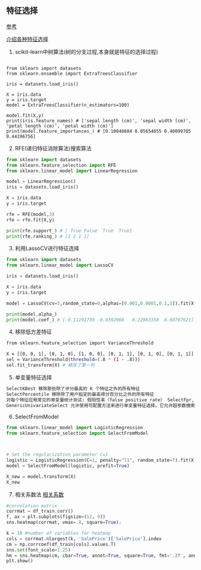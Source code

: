 ## 特征选择

[参考](https://blog.csdn.net/cymy001/article/details/79425960)

[介绍各种特征选择](http://www.voidcn.com/article/p-hwafvevv-bbk.html)

1. scikit-learn中树算法(树的分支过程,本身就是特征的选择过程)

```pthon

from sklearn import datasets
from sklearn.ensemble import ExtraTreesClassifier

iris = datasets.load_iris()

X = iris.data
y = iris.target
model = ExtraTreesClassifier(n_estimators=100)

model.fit(X,y)
print(iris.feature_names) # ['sepal length (cm)', 'sepal width (cm)', 'petal length (cm)', 'petal width (cm)']
print(model.feature_importances_) # [0.10048684 0.05654855 0.40099705 0.44196756]
```
2. RFE(递归特征消除算法)搜索算法

```python
from sklearn import datasets
from sklearn.feature_selection import RFE
from sklearn.linear_model import LinearRegression

model = LinearRegression()
iris = datasets.load_iris()

X = iris.data
y = iris.target

rfe = RFE(model,3)
rfe = rfe.fit(X,y)

print(rfe.support_) # [ True False  True  True]
print(rfe.ranking_) # [1 2 1 1]

```

3. 利用LassoCV进行特征选择

```python
from sklearn import datasets
from sklearn.linear_model import LassoCV

iris = datasets.load_iris()

X = iris.data
y = iris.target

model = LassoCV(cv=5,random_state=0,alphas=[0.001,0.0001,0.1,1]).fit(X,y)

print(model.alpha_)
print(model.coef_) # [-0.11192739 -0.0392068   0.22963358  0.60707621]  小于0的就是剔除的特征

```

4. 移除低方差特征
```bash
from sklearn.feature_selection import VarianceThreshold

X = [[0, 0, 1], [0, 1, 0], [1, 0, 0], [0, 1, 1], [0, 1, 0], [0, 1, 1]]
sel = VarianceThreshold(threshold=(.8 * (1 - .8)))
sel.fit_transform(X) # 移除了第一列
```

5. 单变量特征选择

```bash
SelectKBest 移除那些除了评分最高的 K 个特征之外的所有特征
SelectPercentile 移除除了用户指定的最高得分百分比之外的所有特征
对每个特征应用常见的单变量统计测试: 假阳性率（false positive rate） SelectFpr, 伪发现率（false discovery rate） SelectFdr , 或者族系误差（family wise error） SelectFwe 。
GenericUnivariateSelect 允许使用可配置方法来进行单变量特征选择。它允许超参数搜索评估器来选择最好的单变量特征。
```

6. SelectFromModel
```python
from sklearn.linear_model import LogisticRegression
from sklearn.feature_selection import SelectFromModel



# Set the regularization parameter C=1
logistic = LogisticRegression(C=1, penalty="l1", random_state=7).fit(X, y)
model = SelectFromModel(logistic, prefit=True)

X_new = model.transform(X)
X_new

```

7. 相关系数法
[相关系数](https://www.kaggle.com/pmarcelino/comprehensive-data-exploration-with-python)

```python
#correlation matrix
corrmat = df_train.corr()
f, ax = plt.subplots(figsize=(12, 9))
sns.heatmap(corrmat, vmax=.8, square=True);

k = 10 #number of variables for heatmap
cols = corrmat.nlargest(k, 'SalePrice')['SalePrice'].index
cm = np.corrcoef(df_train[cols].values.T)
sns.set(font_scale=1.25)
hm = sns.heatmap(cm, cbar=True, annot=True, square=True, fmt='.2f', annot_kws={'size': 10}, yticklabels=cols.values, xticklabels=cols.values)
plt.show()
```